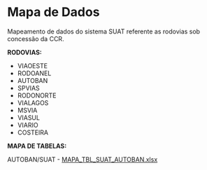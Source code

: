 # Mapa de Dados
Mapeamento de dados do sistema SUAT referente as rodovias sob concessão da CCR.


**RODOVIAS:**

- VIAOESTE 
- RODOANEL 
- AUTOBAN  
- SPVIAS   
- RODONORTE
- VIALAGOS 
- MSVIA    
- VIASUL   
- VIARIO   
- COSTEIRA

**MAPA DE TABELAS:**

AUTOBAN/SUAT - [MAPA_TBL_SUAT_AUTOBAN.xlsx](/.attachments/MAPA_TBL_SUAT_AUTOBAN-f850c0ec-8d0a-4dd8-a4a4-15f7dabfe058.xlsx)

